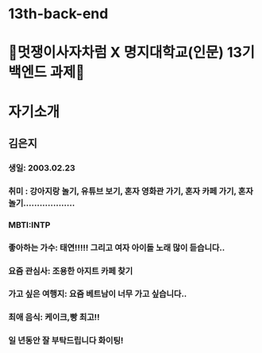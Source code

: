 # 13th-back-end

# 🦁멋쟁이사자차럼 X 명지대학교(인문) 13기 백엔드 과제🦁


# 자기소개

## 김은지

### 생일: 2003.02.23

### 취미 : 강아지랑 놀기, 유튜브 보기, 혼자 영화관 가기, 혼자 카페 가기, 혼자 놀기...................

### MBTI:INTP

### 좋아하는 가수: 태연!!!!! 그리고 여자 아이돌 노래 많이 듣습니다..

### 요즘 관심사: 조용한 아지트 카페 찾기

### 가고 싶은 여행지: 요즘 베트남이 너무 가고 싶습니다.. 

### 최애 음식: 케이크,빵 최고!!

### 일 년동안 잘 부탁드립니다 화이팅!